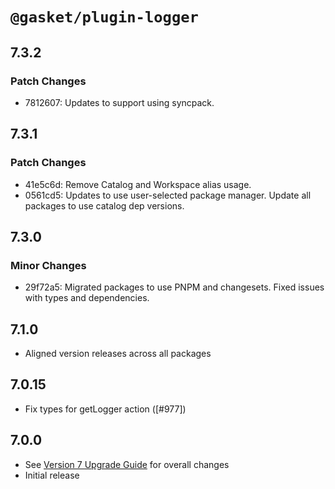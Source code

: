 # `@gasket/plugin-logger`

## 7.3.2

### Patch Changes

- 7812607: Updates to support using syncpack.

## 7.3.1

### Patch Changes

- 41e5c6d: Remove Catalog and Workspace alias usage.
- 0561cd5: Updates to use user-selected package manager. Update all packages to use catalog dep versions.

## 7.3.0

### Minor Changes

- 29f72a5: Migrated packages to use PNPM and changesets. Fixed issues with types and dependencies.

## 7.1.0

- Aligned version releases across all packages

## 7.0.15

- Fix types for getLogger action ([#977])

## 7.0.0

- See [Version 7 Upgrade Guide] for overall changes
- Initial release

[Version 7 Upgrade Guide]: /docs/upgrade-to-7.md
